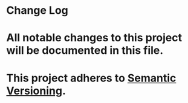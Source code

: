 # Change Log
# All notable changes to this project will be documented in this file.
# This project adheres to [Semantic Versioning](http://semver.org/).


